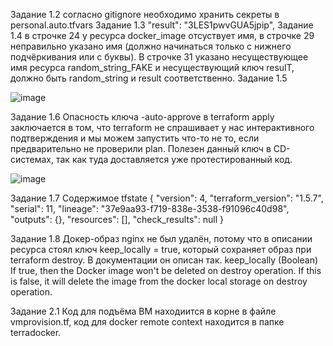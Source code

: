 Задание 1.2 согласно gitignore необходимо хранить секреты в personal.auto.tfvars
Задание 1.3 "result": "3LES1pwvGUA5jpip",
Задание 1.4 в строчке 24 у ресурса docker_image отсуствует имя, в строчке 29 неправильно указано имя (должно начинаться только с нижнего подчёркивания или с буквы). В строчке 31 указано несуществующее имя ресурса random_string_FAKE и несуществующий ключ resulT, должно быть random_string и result соответственно.
Задание 1.5

![image](https://github.com/Gamei666/devops-netology/assets/67197577/384631bb-f463-4e45-bc18-6dd351d043e4)

Задание 1.6 Опасность ключа -auto-approve в terraform apply заключается в том, что terraform не спрашивает у нас интерактивного подтверждения и мы можем запустить что-то не то, если предварительно не проверили plan. Полезен данный ключ в CD-системах, так как туда доставляется уже протестированный код.

![image](https://github.com/Gamei666/devops-netology/assets/67197577/38670be8-aa06-405e-b365-1289ca6da47b)

Задание 1.7 Содержимое tfstate
{
  "version": 4,
  "terraform_version": "1.5.7",
  "serial": 11,
  "lineage": "37e9aa93-f719-838e-3538-f91096c40d98",
  "outputs": {},
  "resources": [],
  "check_results": null
}

Задание 1.8
Докер-образ nginx не был удалён, потому что в описании ресурса стоял ключ keep_locally = true, который сохраняет образ при terraform destroy. В документации он описан так.
keep_locally (Boolean) If true, then the Docker image won't be deleted on destroy operation. If this is false, it will delete the image from the docker local storage on destroy operation.

Задание 2.1
Код для подъёма ВМ находиится в корне в файле vmprovision.tf, код для docker remote context находится в папке terradocker.
